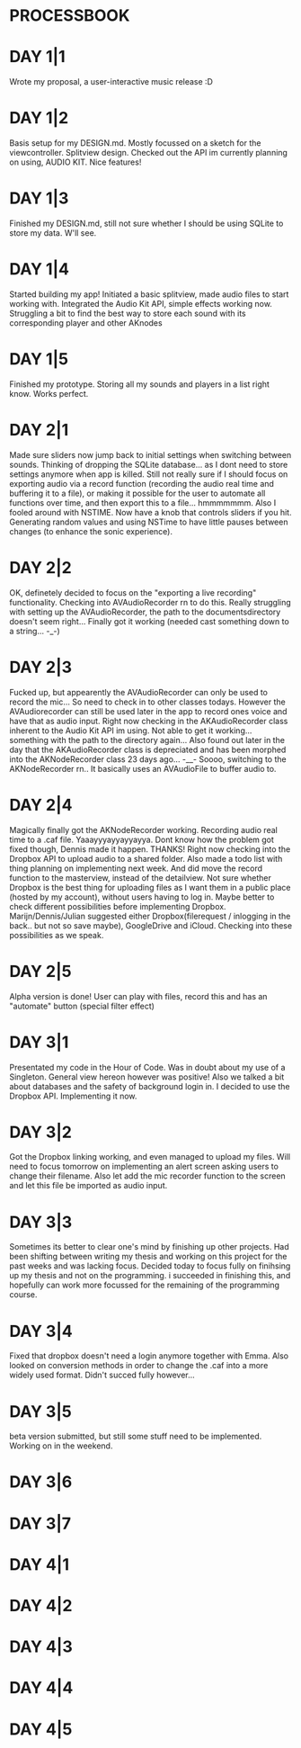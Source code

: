 # PROCESSBOOK

# DAY 1|1
Wrote my proposal, a user-interactive music release :D

# DAY 1|2
Basis setup for my DESIGN.md. Mostly focussed on a sketch for the viewcontroller. Splitview design. Checked out the API im currently planning on using, AUDIO KIT. Nice features!

# DAY 1|3
Finished my DESIGN.md, still not sure whether I should be using SQLite to store my data. W'll see.

# DAY 1|4
Started building my app! Initiated a basic splitview, made audio files to start working with. Integrated the Audio Kit API, simple effects working now. Struggling a bit to find the best way to store each sound with its corresponding player and other AKnodes 

# DAY 1|5
Finished my prototype. Storing all my sounds and players in a list right know. Works perfect.

# DAY 2|1
Made sure sliders now jump back to initial settings when switching between sounds. Thinking of dropping the SQLite database... as I dont need to store settings anymore when app is killed. Still not really sure if I should focus on exporting audio via a record function (recording the audio real time and buffering it to a file), or making it possible for the user to automate all functions over time, and then export this to a file... hmmmmmmm. Also I fooled around with NSTIME. Now have a knob that controls sliders if you hit. Generating random values and using NSTime to have little pauses between changes (to enhance the sonic experience).

# DAY 2|2
OK, definetely decided to focus on the "exporting a live recording" functionality. Checking into AVAudioRecorder rn to do this. Really struggling with setting up the AVAudioRecorder, the path to the documentsdirectory doesn't seem right... Finally got it working (needed cast something down to a string... -_-)

# DAY 2|3
Fucked up, but appearently the AVAudioRecorder can only be used to record the mic... So need to check in to other classes todays. However the AVAudiorecorder can still be used later in the app to record ones voice and have that as audio input. Right now checking in the AKAudioRecorder class inherent to the Audio Kit API im using. Not able to get it working... something with the path to the directory again... Also found out later in the day that the AKAudioRecorder class is depreciated and has been morphed into the AKNodeRecorder class 23 days ago... -__- Soooo, switching to the AKNodeRecorder rn.. It basically uses an AVAudioFile to buffer audio to.

# DAY 2|4
Magically finally got the AKNodeRecorder working. Recording audio real time to a .caf file. Yaaayyyayyayyayya. Dont know how the problem got fixed though, Dennis made it happen. THANKS! Right now checking into the Dropbox API to upload audio to a shared folder. Also made a todo list with thing planning on implementing next week. And did move the record function to the masterview, instead of the detailview.
Not sure whether Dropbox is the best thing for uploading files as I want them in a public place (hosted by my account), without users having to log in. Maybe better to check different possibilities before implementing Dropbox. Marijn/Dennis/Julian suggested either Dropbox(filerequest / inlogging in the back.. but not so save maybe), GoogleDrive and iCloud. Checking into these possibilities as we speak.

# DAY 2|5
Alpha version is done! User can play with files, record this and has an "automate" button (special filter effect)

# DAY 3|1
Presentated my code in the Hour of Code. Was in doubt about my use of a Singleton. General view hereon however was positive! Also we talked a bit about databases and the safety of background login in. I decided to use the Dropbox API. Implementing it now.

# DAY 3|2
Got the Dropbox linking working, and even managed to upload my files. Will need to focus tomorrow on implementing an alert screen asking users to change their filename. Also let add the mic recorder function to the screen and let this file be imported as audio input.

# DAY 3|3
Sometimes its better to clear one's mind by finishing up other projects. Had been shifting between writing my thesis and working on this project for the past weeks and was lacking focus. Decided today to focus fully on finihsing up my thesis and not on the programming. i succeeded in finishing this, and hopefully can work more focussed for the remaining of the programming course.

# DAY 3|4
Fixed that dropbox doesn't need a login anymore together with Emma. Also looked on conversion methods in order to change the .caf into a more widely used format. Didn't succed fully however...

# DAY 3|5
beta version submitted, but still some stuff need to be implemented. Working on in the weekend.

# DAY 3|6

# DAY 3|7


# DAY 4|1
# DAY 4|2
# DAY 4|3
# DAY 4|4
# DAY 4|5
